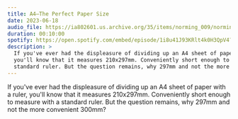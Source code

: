 ```yaml
---
title: A4–The Perfect Paper Size
date: 2023-06-18
audio_file: https://ia802601.us.archive.org/35/items/norming_009/norming_009.mp3
duration: 00:10:00
spotify: https://open.spotify.com/embed/episode/1i8u41J93KRlt4k0H3QpV4?utm_source=generator&theme=0&t=0
description: >
  If you've ever had the displeasure of dividing up an A4 sheet of paper with a ruler,
  you'll know that it measures 210x297mm. Conveniently short enough to measure with a
  standard ruler. But the question remains, why 297mm and not the more convenient 300mm?
---
```


If you've ever had the displeasure of dividing up an A4 sheet of paper with a ruler,
you'll know that it measures 210x297mm. Conveniently short enough to measure with a
standard ruler. But the question remains, why 297mm and not the more convenient 300mm?
